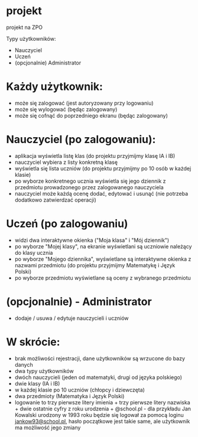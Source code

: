# projekt
projekt na ZPO

Typy użytkowników:

- Nauczyciel
- Uczeń
- (opcjonalnie) Administrator

# Każdy użytkownik:

- może się zalogować (jest autoryzowany przy logowaniu)
- może się wylogować (będąc zalogowany)
- może się cofnąć do poprzedniego ekranu (będąc zalogowany)

# Nauczyciel (po zalogowaniu):
- aplikacja wyświetla listę klas (do projektu przyjmijmy klasę IA i IB)
- nauczyciel wybiera z listy konkretną klasę
- wyświetla się lista uczniów (do projektu przyjmijmy po 10 osób w każdej klasie)
- po wyborze konkretnego ucznia wyświetla się jego dziennik z przedmiotu prowadzonego przez zalogowanego nauczyciela
- nauczyciel może każdą ocenę dodać, edytować i usunąć (nie potrzeba dodatkowo zatwierdzać operacji)

# Uczeń (po zalogowaniu)
- widzi dwa interaktywne okienka ("Moja klasa" i "Mój dziennik")
- po wyborze "Mojej klasy", na ekranie wyświetlani są uczniowie należący do klasy ucznia
- po wyborze "Mojego dziennika", wyświetlane są interaktywne okienka z nazwami przedmiotu (do projektu przyjmijmy Matematykę i Język Polski)
- po wyborze przedmiotu wyświetlane są oceny z wybranego przedmiotu

# (opcjonalnie) - Administrator
- dodaje / usuwa / edytuje nauczycieli i uczniów

# W skrócie:
- brak możliwości rejestracji, dane użytkowników są wrzucone do bazy danych
- dwa typy użytkowników
- dwóch nauczycieli (jeden od matematyki, drugi od języka polskiego)
- dwie klasy (IA i IB)
- w każdej klasie po 10 uczniów (chłopcy i dziewczęta)
- dwa przedmioty (Matematyka i Język Polski)
- logowanie to trzy pierwsze litery imienia + trzy pierwsze litery nazwiska + dwie ostatnie cyfry z roku urodzenia + @school.pl - 
dla przykładu Jan Kowalski urodzony w 1993 roku będzie się logował za pomocą loginu jankow93@school.pl, hasło początkowe jest takie same,
ale użytkownik ma możliwość jego zmiany















